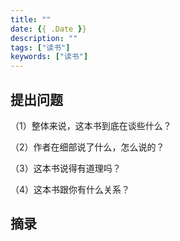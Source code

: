 ```yaml
---
title: ""
date: {{ .Date }}
description: ""
tags: ["读书"]
keywords: ["读书"]
---
```


## 提出问题

（1）整体来说，这本书到底在谈些什么？



（2）作者在细部说了什么，怎么说的？



（3）这本书说得有道理吗？



（4）这本书跟你有什么关系？




## 摘录

>

>

